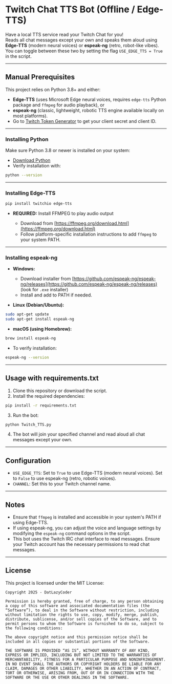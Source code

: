 
# Twitch Chat TTS Bot (Offline / Edge-TTS)

Have a local TTS service read your Twitch Chat for you!  
Reads all chat messages except your own and speaks them aloud using **Edge-TTS** (modern neural voices) or **espeak-ng** (retro, robot-like vibes).  
You can toggle between these two by setting the flag `USE_EDGE_TTS = True` in the script.

---

## Manual Prerequisites

This project relies on Python 3.8+ and either:

- **Edge-TTS** (uses Microsoft Edge neural voices, requires `edge-tts` Python package and `ffmpeg` for audio playback), or  
- **espeak-ng** (classic, lightweight, robotic TTS engine available locally on most platforms).
- Go to [Twitch Token Generator](https://twitchtokengenerator.com/) to get your client secret and client ID.
---

### Installing Python

Make sure Python 3.8 or newer is installed on your system:  
- [Download Python](https://www.python.org/downloads/)  
- Verify installation with:

```bash
python --version
````

---

### Installing Edge-TTS

```bash
pip install twitchio edge-tts
```

* **REQUIRED:** Install FFMPEG to play audio output

  * Download from [https://ffmpeg.org/download.html](https://ffmpeg.org/download.html)
  * Follow platform-specific installation instructions to add `ffmpeg` to your system PATH.

---

### Installing espeak-ng

* **Windows:**

  * Download installer from [https://github.com/espeak-ng/espeak-ng/releases](https://github.com/espeak-ng/espeak-ng/releases) (look for `.exe` installer)
  * Install and add to PATH if needed.

* **Linux (Debian/Ubuntu):**

```bash
sudo apt-get update
sudo apt-get install espeak-ng
```

* **macOS (using Homebrew):**

```bash
brew install espeak-ng
```

* To verify installation:

```bash
espeak-ng --version
```

---

## Usage with requirements.txt

1. Clone this repository or download the script.
2. Install the required dependencies:

```bash
pip install -r requirements.txt
```

3. Run the bot:

```bash
python Twitch_TTS.py
```

4. The bot will join your specified channel and read aloud all chat messages except your own.

---

## Configuration

* `USE_EDGE_TTS`: Set to `True` to use Edge-TTS (modern neural voices). Set to `False` to use espeak-ng (retro, robotic voices).
* `CHANNEL`: Set this to your Twitch channel name.

---

## Notes

* Ensure that `ffmpeg` is installed and accessible in your system's PATH if using Edge-TTS.
* If using espeak-ng, you can adjust the voice and language settings by modifying the `espeak-ng` command options in the script.
* This bot uses the Twitch IRC chat interface to read messages. Ensure your Twitch account has the necessary permissions to read chat messages.

---

## License

This project is licensed under the MIT License:

```
Copyright 2025 - DatLazyCoder

Permission is hereby granted, free of charge, to any person obtaining a copy of this software and associated documentation files (the “Software”), to deal in the Software without restriction, including without limitation the rights to use, copy, modify, merge, publish, distribute, sublicense, and/or sell copies of the Software, and to permit persons to whom the Software is furnished to do so, subject to the following conditions:

The above copyright notice and this permission notice shall be included in all copies or substantial portions of the Software.

THE SOFTWARE IS PROVIDED “AS IS”, WITHOUT WARRANTY OF ANY KIND, EXPRESS OR IMPLIED, INCLUDING BUT NOT LIMITED TO THE WARRANTIES OF MERCHANTABILITY, FITNESS FOR A PARTICULAR PURPOSE AND NONINFRINGEMENT. IN NO EVENT SHALL THE AUTHORS OR COPYRIGHT HOLDERS BE LIABLE FOR ANY CLAIM, DAMAGES OR OTHER LIABILITY, WHETHER IN AN ACTION OF CONTRACT, TORT OR OTHERWISE, ARISING FROM, OUT OF OR IN CONNECTION WITH THE SOFTWARE OR THE USE OR OTHER DEALINGS IN THE SOFTWARE.
```
